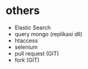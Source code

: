 # others


- Elastic Search
- query mongo (replikasi dll)
- htaccess
- selenium
- pull request (GIT)
- fork (GIT)
